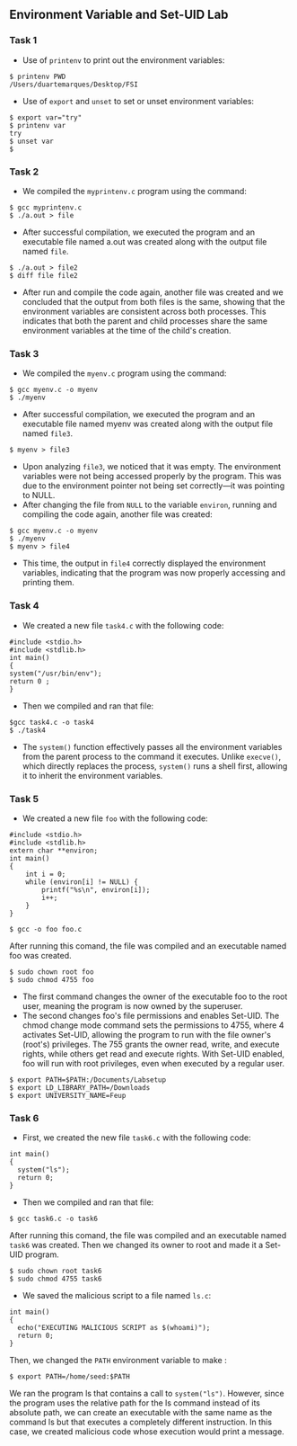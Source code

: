 ## Environment Variable and Set-UID Lab

###  Task 1

- Use of ```printenv``` to print out the environment variables:
 ```
$ printenv PWD
/Users/duartemarques/Desktop/FSI
 ```

- Use of ```export``` and ```unset``` to set or unset environment variables:
 ```
$ export var="try"
$ printenv var
try
$ unset var
$ 
```

###  Task 2

- We compiled the ```myprintenv.c``` program using the command:
```
$ gcc myprintenv.c
$ ./a.out > file
```
- After successful compilation, we executed the program and an executable file named a.out was created along with the output file named ```file```.
```
$ ./a.out > file2
$ diff file file2
```
- After run and compile the code again, another file was created and we concluded that the output from both files is the same, showing that the environment variables are consistent across both processes. This indicates that both the parent and child processes share the same environment variables at the time of the child's creation.

###  Task 3
- We compiled the ```myenv.c``` program using the command:
```
$ gcc myenv.c -o myenv
$ ./myenv
```
- After successful compilation, we executed the program and an executable file named myenv was created along with the output file named ```file3```.
```
$ myenv > file3
```
- Upon analyzing ```file3```, we noticed that it was empty. The environment variables were not being accessed properly by the program. This was due to the environment pointer not being set correctly—it was pointing to NULL.
- After changing the file from ```NULL``` to the variable ```environ```, running and compiling the code again, another file was created:
```
$ gcc myenv.c -o myenv
$ ./myenv
$ myenv > file4
```
- This time, the output in ```file4``` correctly displayed the environment variables, indicating that the program was now properly accessing and printing them.

### Task 4
- We created a new file ```task4.c``` with the following code:
```
#include <stdio.h>
#include <stdlib.h>
int main()
{
system("/usr/bin/env");
return 0 ;
}
```
- Then we compiled and ran that file:
```
$gcc task4.c -o task4
$ ./task4
```
- The ```system()``` function effectively passes all the environment variables from the parent process to the command it executes. Unlike ```execve()```, which directly replaces the process, ```system()``` runs a shell first, allowing it to inherit the environment variables.

### Task 5
- We created a new file ```foo``` with the following code:
```
#include <stdio.h>
#include <stdlib.h>
extern char **environ;
int main()
{
    int i = 0;
    while (environ[i] != NULL) {
        printf("%s\n", environ[i]);
        i++;
    }
}
```

```
$ gcc -o foo foo.c
```
After running this comand, the file was compiled and an executable named foo was created.

```
$ sudo chown root foo
$ sudo chmod 4755 foo
```
- The first command changes the owner of the executable foo to the root user, meaning the program is now owned by the superuser.
- The second changes foo's file permissions and enables Set-UID. The chmod change mode command  sets the permissions to 4755, where 4 activates Set-UID, allowing the program to run with the file owner's (root's) privileges. The 755 grants the owner read, write, and execute rights, while others get read and execute rights. With Set-UID enabled, foo will run with root privileges, even when executed by a regular user.

```
$ export PATH=$PATH:/Documents/Labsetup
$ export LD_LIBRARY_PATH=/Downloads
$ export UNIVERSITY_NAME=Feup
```


### Task 6

- First, we created the new file ```task6.c``` with the following code:
```
int main()
{
  system("ls");
  return 0;
}
```
- Then we compiled and ran that file:
```
$ gcc task6.c -o task6
```
After running this comand, the file was compiled and an executable named ```task6``` was created. Then we changed its owner to root and made it a Set-UID program.
```
$ sudo chown root task6
$ sudo chmod 4755 task6
```
- We saved the malicious script to a file named ```ls.c```:
```
int main()
{
  echo("EXECUTING MALICIOUS SCRIPT as $(whoami)");
  return 0;
}
```
Then, we changed the ```PATH``` environment variable to make :
```
$ export PATH=/home/seed:$PATH
```
We ran the program ls that contains a call to ```system("ls")```. 
However, since the program uses the relative path for the ls command instead of its absolute path, we can create an executable with the same name as the command ls but that executes a completely different instruction.
In this case, we created malicious code whose execution would print a message.





